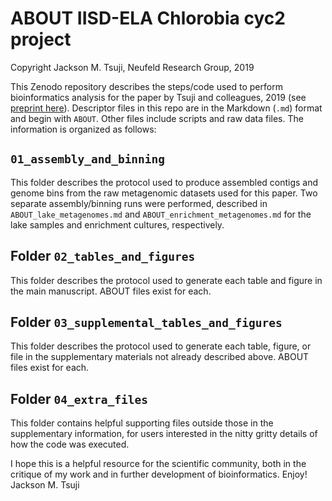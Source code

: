 # ABOUT IISD-ELA Chlorobia cyc2 project
Copyright Jackson M. Tsuji, Neufeld Research Group, 2019

This Zenodo repository describes the steps/code used to perform bioinformatics analysis for the paper by Tsuji and colleagues, 2019 (see [preprint here](_____)). Descriptor files in this repo are in the Markdown (`.md`) format and begin with `ABOUT`. Other files include scripts and raw data files. The information is organized as follows:

## `01_assembly_and_binning`
This folder describes the protocol used to produce assembled contigs and genome bins from the raw metagenomic datasets used for this paper. Two separate assembly/binning runs were performed, described in `ABOUT_lake_metagenomes.md` and `ABOUT_enrichment_metagenomes.md` for the lake samples and enrichment cultures, respectively.

## Folder `02_tables_and_figures`
This folder describes the protocol used to generate each table and figure in the main manuscript. ABOUT files exist for each.

## Folder `03_supplemental_tables_and_figures`
This folder describes the protocol used to generate each table, figure, or file in the supplementary materials not already described above. ABOUT files exist for each.

## Folder `04_extra_files`
This folder contains helpful supporting files outside those in the supplementary information, for users interested in the nitty gritty details of how the code was executed.

I hope this is a helpful resource for the scientific community, both in the critique of my work and in further development of bioinformatics. Enjoy!
Jackson M. Tsuji

